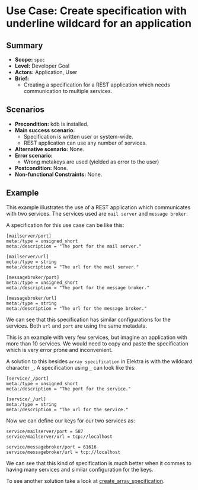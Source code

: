 # Use Case: Create specification with underline wildcard for an application

## Summary

- **Scope:** `spec`
- **Level:** Developer Goal
- **Actors:** Application, User
- **Brief:**
  - Creating a specification for a REST application which needs communication to multiple services.

## Scenarios

- **Precondition:** kdb is installed.
- **Main success scenario:**
  - Specification is written user or system-wide.
  - REST application can use any number of services.
- **Alternative scenario:** None.
- **Error scenario:**
  - Wrong metakeys are used (yielded as error to the user)
- **Postcondition:** None.
- **Non-functional Constraints:** None.

## Example

This example illustrates the use of a REST application which communicates with two services.
The services used are `mail server` and `message broker`.

A specification for this use case can be like this:

```ni
[mailserver/port]
meta:/type = unsigned_short
meta:/description = "The port for the mail server."

[mailserver/url]
meta:/type = string
meta:/description = "The url for the mail server."

[messagebroker/port]
meta:/type = unsigned_short
meta:/description = "The port for the message broker."

[messagebroker/url]
meta:/type = string
meta:/description = "The url for the message broker."
```

We can see that this specification has similar configurations for the services.
Both `url` and `port` are using the same metadata.

This is an example with very few services, but imagine an application with more than 10 services.
We would need to copy and paste the specification which is very error prone and inconvenient.

A solution to this besides `array specification` in Elektra is with the wildcard character `_`.
A specification using `_` can look like this:

```ni
[service/_/port]
meta:/type = unsigned_short
meta:/description = "The port for the service."

[service/_/url]
meta:/type = string
meta:/description = "The url for the service."
```

Now we can define our keys for our two services as:

```ni
service/mailserver/port = 587
service/mailserver/url = tcp://localhost

service/messagebroker/port = 61616
service/messagebroker/url = tcp://localhost
```

We can see that this kind of specification is much better when it commes to having many services and similar configuration for the keys.

To see another solution take a look at [create_array_specification](create_array_specification.md).
